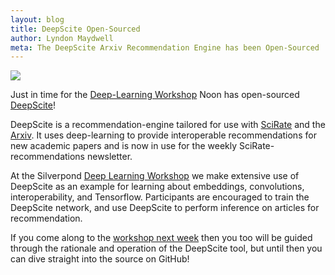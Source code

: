 ```yaml
---
layout: blog
title: DeepScite Open-Sourced
author: Lyndon Maydwell
meta: The DeepScite Arxiv Recommendation Engine has been Open-Sourced
---
```


[![](/img/blog/deepscite/deepscite_splash.jpg)](https://github.com/silky/deep-scite)

Just in time for the
[Deep-Learning Workshop](/2016/09/15/Deep-Learning-Workshop-Sep-2016.html)
Noon has open-sourced [DeepScite](https://github.com/silky/deep-scite)!

DeepScite is a recommendation-engine tailored for use with [SciRate](https://scirate.com/)
and the [Arxiv](http://arxiv.org/). It uses deep-learning to provide interoperable recommendations
for new academic papers and is now in use for the weekly SciRate-recommendations
newsletter.


<!--more-->

At the Silverpond [Deep Learning Workshop](http://silverpond.com.au/workshops) we make extensive use of DeepScite as
an example for learning about embeddings, convolutions, interoperability, and
Tensorflow. Participants are encouraged to train the DeepScite network, and
use DeepScite to perform inference on articles for recommendation.

If you come along to the [workshop next week](/2016/09/15/Deep-Learning-Workshop-Sep-2016.html) then you too will be
guided through the rationale and operation of the DeepScite tool, but until
then you can dive straight into the source on GitHub!
